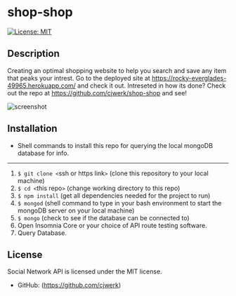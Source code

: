 # shop-shop

  [![License: MIT](https://img.shields.io/badge/License-MIT-blue.svg)](https://opensource.org/licenses/MIT)


  ## Description 

  Creating an optimal shopping website to help you search and save any item that peaks your intrest. Go to the deployed site at https://rocky-everglades-49965.herokuapp.com/ and check it out. Intreseted in how its done? Check out the repo at https://github.com/cjwerk/shop-shop and see!

![screenshot](\21-mern-homework-demo-01.gif)
  ## Installation
  
  * Shell commands to install this repo for querying the local mongoDB database for info.
  ---
  1. ```$ git clone <```ssh or https link```>``` (clone this repository to your local machine)
  2. ```$ cd <```this repo```>``` (change working directory to this repo)
  3. ```$ npm install``` (get all dependencies needed for the project to run)
  4. ```$ mongod``` (shell command to type in your bash environment to start the mongoDB server on your local machine)
  5. ```$ mongo``` (check to see if the database can be connected to)
  6. Open Insomnia Core or your choice of API route testing software.
  7. Query Database.



  ## License

  Social Network API is licensed under the MIT license.

  * GitHub: (https://github.com/cjwerk)